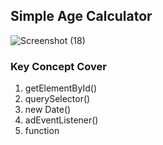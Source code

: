 ## Simple Age Calculator

![Screenshot (18)](https://github.com/Rajiv-0920/Simple-Age-Calculator/assets/133740418/03942458-bbac-412e-aa47-aa5bb0841ac8)

### Key Concept Cover

1. getElementById()
2. querySelector()
3. new Date()
4. adEventListener()
5. function